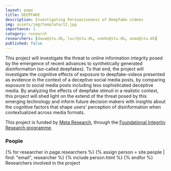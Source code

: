```yaml
---
layout: page
title: DEEPFAKE
description: Investigating Persuasiveness of Deepfake vidoes
img: assets/img/template/12.jpg
importance: 1
category: research
researchers: [davw@itu.dk, lucr@itu.dk, soekn@itu.dk, asmo@itu.dk]
published: false
---
```


This project will investigate the threat to online information integrity posed by the emergence of recent advances to synthetically generated disinformation (so-called deepfakes). To that end, the project will investigate the cognitive effects of exposure to deepfake-videos presented as evidence in the context of a deceptive social media posts, by comparing exposure to social media posts including less sophisticated deceptive media. By analyzing the effects of deepfake stimuli in a realistic context, this project will shed light on the extend of the threat posed by this emerging technology and inform future decision makers with insights about the cognitive factors that shape users’ perception of disinformation when contextualized across media formats.

This project is funded by [Meta Research](https://research.facebook.com/), through the [Foundational Integrity Research programme](https://research.facebook.com/research-awards/2022-foundational-integrity-research-request-for-proposals/#award-recipients).

<h3> People </h3>
<div class="row">
    {% for researcher in page.researchers %}
        {% assign person = site.people | find: "email", researcher %}
        {% include person.html %}
    {% endfor %}
</div>
<div class="caption">
    Researchers involved in the project
</div>


